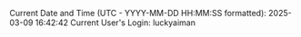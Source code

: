 Current Date and Time (UTC - YYYY-MM-DD HH:MM:SS formatted): 2025-03-09 16:42:42
Current User's Login: luckyaiman
